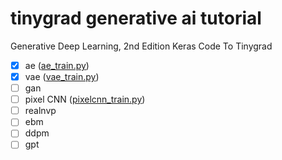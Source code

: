 # tinygrad generative ai tutorial

Generative Deep Learning, 2nd Edition Keras Code To Tinygrad

- [x] ae ([ae_train.py](vae/ae_train.py))
- [x] vae ([vae_train.py](vae/vae_train.py))
- [ ] gan
- [ ] pixel CNN ([pixelcnn_train.py](ar/pixelcnn_train.py))
- [ ] realnvp
- [ ] ebm
- [ ] ddpm
- [ ] gpt
